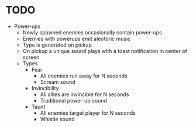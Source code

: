 # TODO
- Power-ups
  - Newly spawned enemies occasionally contain power-ups
  - Enemies with powerups emit aleotoric music
  - Type is generated on pickup
  - On pickup a unique sound plays with a toast notification in center of screen
  - Types
    - Fear
      - All enemies run away for N seconds
      - Scream sound
    - Invincibility
      - All allies are invincible for N seconds
      - Traditional power-up sound
    - Taunt
      - All enemies target player for N seconds
      - Whistle sound
